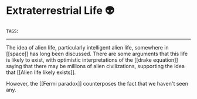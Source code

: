 # Extraterrestrial Life 👽
`TAGS`: 

---
The idea of alien life, particularly intelligent alien life, somewhere in [[space]] has long been discussed. There are some arguments that this life is likely to exist, with optimistic interpretations of the [[drake equation]] saying that there may be millions of alien civilizations, supporting the idea that [[Alien life likely exists]]. 

However, the [[Fermi paradox]] counterposes the fact that we haven't seen any.